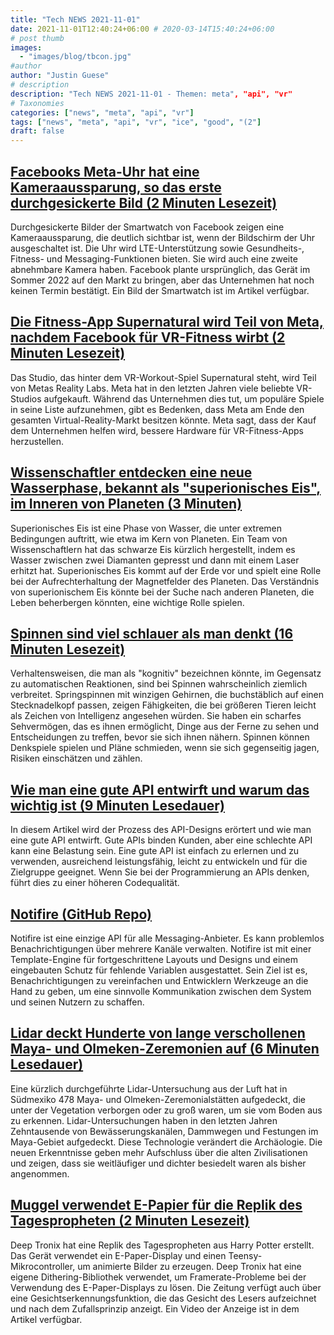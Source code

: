 ```yaml
---
title: "Tech NEWS 2021-11-01"
date: 2021-11-01T12:40:24+06:00 # 2020-03-14T15:40:24+06:00
# post thumb
images:
  - "images/blog/tbcon.jpg"
#author
author: "Justin Guese"
# description
description: "Tech NEWS 2021-11-01 - Themen: meta", "api", "vr"
# Taxonomies
categories: ["news", "meta", "api", "vr"]
tags: ["news", "meta", "api", "vr", "ice", "good", "(2"]
draft: false
---
```


## [Facebooks Meta-Uhr hat eine Kameraaussparung, so das erste durchgesickerte Bild (2 Minuten Lesezeit)](https://www.theverge.com/2021/10/28/22751702/facebook-meta-smartwatch-camera-notch-image-leak-glasses-wearables)

 Durchgesickerte Bilder der Smartwatch von Facebook zeigen eine Kameraaussparung, die deutlich sichtbar ist, wenn der Bildschirm der Uhr ausgeschaltet ist. Die Uhr wird LTE-Unterstützung sowie Gesundheits-, Fitness- und Messaging-Funktionen bieten. Sie wird auch eine zweite abnehmbare Kamera haben. Facebook plante ursprünglich, das Gerät im Sommer 2022 auf den Markt zu bringen, aber das Unternehmen hat noch keinen Termin bestätigt. Ein Bild der Smartwatch ist im Artikel verfügbar.

## [Die Fitness-App Supernatural wird Teil von Meta, nachdem Facebook für VR-Fitness wirbt (2 Minuten Lesezeit)](https://www.theverge.com/2021/10/29/22753403/supernatural-within-studio-facebook-meta-oculus-vr-fitness-experiences-metaverse)

 Das Studio, das hinter dem VR-Workout-Spiel Supernatural steht, wird Teil von Metas Reality Labs. Meta hat in den letzten Jahren viele beliebte VR-Studios aufgekauft. Während das Unternehmen dies tut, um populäre Spiele in seine Liste aufzunehmen, gibt es Bedenken, dass Meta am Ende den gesamten Virtual-Reality-Markt besitzen könnte. Meta sagt, dass der Kauf dem Unternehmen helfen wird, bessere Hardware für VR-Fitness-Apps herzustellen.

## [Wissenschaftler entdecken eine neue Wasserphase, bekannt als "superionisches Eis", im Inneren von Planeten (3 Minuten)](https://www.cbsnews.com/news/superionic-water-ice-new-discovery/)

 Superionisches Eis ist eine Phase von Wasser, die unter extremen Bedingungen auftritt, wie etwa im Kern von Planeten. Ein Team von Wissenschaftlern hat das schwarze Eis kürzlich hergestellt, indem es Wasser zwischen zwei Diamanten gepresst und dann mit einem Laser erhitzt hat. Superionisches Eis kommt auf der Erde vor und spielt eine Rolle bei der Aufrechterhaltung der Magnetfelder des Planeten. Das Verständnis von superionischem Eis könnte bei der Suche nach anderen Planeten, die Leben beherbergen könnten, eine wichtige Rolle spielen.

## [Spinnen sind viel schlauer als man denkt (16 Minuten Lesezeit)](https://arstechnica.com/science/2021/10/spiders-are-much-smarter-than-you-think/)

 Verhaltensweisen, die man als "kognitiv" bezeichnen könnte, im Gegensatz zu automatischen Reaktionen, sind bei Spinnen wahrscheinlich ziemlich verbreitet. Springspinnen mit winzigen Gehirnen, die buchstäblich auf einen Stecknadelkopf passen, zeigen Fähigkeiten, die bei größeren Tieren leicht als Zeichen von Intelligenz angesehen würden. Sie haben ein scharfes Sehvermögen, das es ihnen ermöglicht, Dinge aus der Ferne zu sehen und Entscheidungen zu treffen, bevor sie sich ihnen nähern. Spinnen können Denkspiele spielen und Pläne schmieden, wenn sie sich gegenseitig jagen, Risiken einschätzen und zählen.

## [Wie man eine gute API entwirft und warum das wichtig ist (9 Minuten Lesedauer)](https://github.com/preslavmihaylov/booknotes/tree/master/architecture/good-api-design-jb-talk)

 In diesem Artikel wird der Prozess des API-Designs erörtert und wie man eine gute API entwirft. Gute APIs binden Kunden, aber eine schlechte API kann eine Belastung sein. Eine gute API ist einfach zu erlernen und zu verwenden, ausreichend leistungsfähig, leicht zu entwickeln und für die Zielgruppe geeignet. Wenn Sie bei der Programmierung an APIs denken, führt dies zu einer höheren Codequalität.

## [Notifire (GitHub Repo)](https://github.com/notifirehq/notifire)

 Notifire ist eine einzige API für alle Messaging-Anbieter. Es kann problemlos Benachrichtigungen über mehrere Kanäle verwalten. Notifire ist mit einer Template-Engine für fortgeschrittene Layouts und Designs und einem eingebauten Schutz für fehlende Variablen ausgestattet. Sein Ziel ist es, Benachrichtigungen zu vereinfachen und Entwicklern Werkzeuge an die Hand zu geben, um eine sinnvolle Kommunikation zwischen dem System und seinen Nutzern zu schaffen.

## [Lidar deckt Hunderte von lange verschollenen Maya- und Olmeken-Zeremonien auf (6 Minuten Lesedauer)](https://arstechnica.com/science/2021/10/lidar-reveals-hundreds-of-long-lost-maya-and-olmec-ceremonial-centers/)

 Eine kürzlich durchgeführte Lidar-Untersuchung aus der Luft hat in Südmexiko 478 Maya- und Olmeken-Zeremonialstätten aufgedeckt, die unter der Vegetation verborgen oder zu groß waren, um sie vom Boden aus zu erkennen. Lidar-Untersuchungen haben in den letzten Jahren Zehntausende von Bewässerungskanälen, Dammwegen und Festungen im Maya-Gebiet aufgedeckt. Diese Technologie verändert die Archäologie. Die neuen Erkenntnisse geben mehr Aufschluss über die alten Zivilisationen und zeigen, dass sie weitläufiger und dichter besiedelt waren als bisher angenommen.

## [Muggel verwendet E-Papier für die Replik des Tagespropheten (2 Minuten Lesezeit)](https://hackaday.com/2021/10/29/muggle-uses-e-paper-for-daily-prophet-replica/)

 Deep Tronix hat eine Replik des Tagespropheten aus Harry Potter erstellt. Das Gerät verwendet ein E-Paper-Display und einen Teensy-Mikrocontroller, um animierte Bilder zu erzeugen. Deep Tronix hat eine eigene Dithering-Bibliothek verwendet, um Framerate-Probleme bei der Verwendung des E-Paper-Displays zu lösen. Die Zeitung verfügt auch über eine Gesichtserkennungsfunktion, die das Gesicht des Lesers aufzeichnet und nach dem Zufallsprinzip anzeigt. Ein Video der Anzeige ist in dem Artikel verfügbar.

